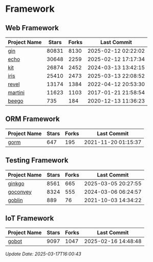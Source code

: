 # Framework

## Web Framework
| Project Name | Stars | Forks | Last Commit |
| ------------ | ----- | ----- | ----------- |
| [gin](https://github.com/gin-gonic/gin) | 80831 | 8130 | 2025-02-12 02:22:02 |
| [echo](https://github.com/labstack/echo) | 30648 | 2259 | 2025-02-12 17:17:34 |
| [kit](https://github.com/go-kit/kit) | 26874 | 2452 | 2024-03-13 13:42:15 |
| [iris](https://github.com/kataras/iris) | 25410 | 2473 | 2025-03-13 22:08:52 |
| [revel](https://github.com/revel/revel) | 13174 | 1384 | 2022-04-12 20:53:30 |
| [martini](https://github.com/go-martini/martini) | 11623 | 1103 | 2017-01-21 21:58:54 |
| [beego](https://github.com/astaxie/beego) | 735 | 184 | 2020-12-13 11:36:23 |

## ORM Framework
| Project Name | Stars | Forks | Last Commit |
| ------------ | ----- | ----- | ----------- |
| [gorm](https://github.com/jinzhu/gorm) | 647 | 195 | 2021-11-20 01:15:37 |

## Testing Framework
| Project Name | Stars | Forks | Last Commit |
| ------------ | ----- | ----- | ----------- |
| [ginkgo](https://github.com/onsi/ginkgo) | 8561 | 665 | 2025-03-05 20:27:55 |
| [goconvey](https://github.com/smartystreets/goconvey) | 8324 | 555 | 2024-03-06 06:24:57 |
| [goblin](https://github.com/franela/goblin) | 889 | 76 | 2021-10-03 14:34:22 |

## IoT Framework
| Project Name | Stars | Forks | Last Commit |
| ------------ | ----- | ----- | ----------- |
| [gobot](https://github.com/hybridgroup/gobot) | 9097 | 1047 | 2025-02-16 14:48:48 |

*Update Date: 2025-03-17T16:00:43*